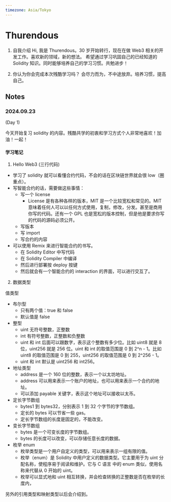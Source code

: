 ```yaml
---
timezone: Asia/Tokyo
---
```


# Thurendous

1. 自我介绍
   Hi, 我是 Thurendous。30 岁开始转行，现在在做 Web3 相关的开发工作。喜欢新的领域，新的想法。
   希望通过学习巩固自己的已经知道的 Solidity 知识。同时能够培养自己的学习习惯。共勉进步！

2. 你认为你会完成本次残酷学习吗？
   会尽力而为，不中途放弃。培养习惯，提高自己。

## Notes

<!-- Content_START -->

### 2024.09.23

(Day 1)

今天开始复习 solidity 的内容。残酷共学的初衷和学习方式个人非常地喜欢！加油！一起！

#### 学习笔记

1. Hello Web3 (三行代码)

- 学习了 solidity 就可以看懂合约代码，不会的话在区块链世界就会很 low（圈重点）。
- 写智能合约的话，需要做这些事情：
  - 写一个 license
    - License 是有各种各样的版本，MIT 是一个比较宽松和常见的。MIT 意味着任何人可以以任何方式使用，复制，修改，分发。甚至是商用你写的代码。还有一个 GPL 也是宽松的版本控制，但是他是要求你写的代码的源码必须公开。
  - 写版本
  - 写 import
  - 写合约的内容
- 可以使用 Remix 来进行智能合约的书写。
  - 在 Solidity Editor 中写代码
  - 在 Solidity Compiler 中编译
  - 然后进行部署按 deploy 按键
  - 然后就会有一个智能合约的 interaction 的界面，可以进行交互了。

2. 数据类型

值类型

- 布尔型
  - 只有两个值：true 和 false
  - 默认值是 false
- 整型
  - uint 无符号整数，正整数
  - int 有符号整数，正整数和负整数
  - uint 和 int 后面可以跟数字，表示这个整数有多少位。比如 uint8 就是 8 位，uint256 就是 256 位。uint 和 int 的取值范围是 0 到 2^n - 1。比如 uint8 的取值范围是 0 到 255，uint256 的取值范围是 0 到 2^256 - 1。
  - uint 和 int 默认是 uint256 和 int256。
- 地址类型
  - address 是一个 160 位的整数，表示一个以太坊地址。
  - address 可以用来表示一个账户的地址，也可以用来表示一个合约的地址。
  - 可以添加 payable 关键字，表示这个地址可以接收以太币。
- 定长字节数组
  - bytes1 到 bytes32，分别表示 1 到 32 个字节的字节数组。
  - 定长的 bytes 可以节省一些 gas。
  - 定长字节数组的长度是固定的，不能改变。
- 变长字节数组
  - bytes 是一个可变长度的字节数组。
  - bytes 的长度可以改变，可以存储任意长度的数据。
- 枚举 enum
  - 枚举类型是一个用户自定义的类型，可以用来表示一组有限的值。
  - 枚举（enum）是 Solidity 中用户定义的数据类型。它主要用于为 uint 分配名称，使程序易于阅读和维护。它与 C 语言 中的 enum 类似，使用名称来代替从 0 开始的 uint。
  - 枚举可以显式地和 uint 相互转换，并会检查转换的正整数是否在枚举的长度内，

另外的引用类型和映射类型以后会介绍到。

  <!-- Content_END -->
